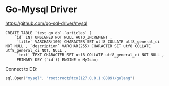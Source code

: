 # Go-Mysql Driver

https://github.com/go-sql-driver/mysql


```
CREATE TABLE `test_go_db`.`articles` ( 
    `id` INT UNSIGNED NOT NULL AUTO_INCREMENT ,
     `title` VARCHAR(100) CHARACTER SET utf8 COLLATE utf8_general_ci NOT NULL , `description` VARCHAR(255) CHARACTER SET utf8 COLLATE utf8_general_ci NOT, NULL , 
     `text` TEXT CHARACTER SET utf8 COLLATE utf8_general_ci NOT NULL , 
     PRIMARY KEY (`id`)) ENGINE = MyIsam;
```

Connect to DB:
```go
sql.Open("mysql", "root:root@tco(127.0.0.1:8889)/golang")
```
